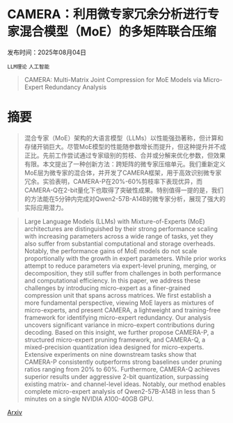# CAMERA：利用微专家冗余分析进行专家混合模型（MoE）的多矩阵联合压缩

发布时间：2025年08月04日

`LLM理论` `人工智能`

> CAMERA: Multi-Matrix Joint Compression for MoE Models via Micro-Expert Redundancy Analysis

# 摘要

> 混合专家（MoE）架构的大语言模型（LLMs）以性能强劲著称，但计算和存储开销巨大。尽管MoE模型的性能随参数增长而提升，但这种提升并不成正比。先前工作尝试通过专家级别的剪枝、合并或分解来优化参数，但效果有限。本文提出了一种创新方法：跨矩阵的微专家压缩单元。我们重新定义MoE层为微专家的混合体，并开发了CAMERA框架，用于高效识别微专家冗余。实验表明，CAMERA-P在20%-60%剪枝率下表现优异，而CAMERA-Q在2-bit量化下也取得了突破性成果。特别值得一提的是，我们的方法能在5分钟内完成对Qwen2-57B-A14B的微专家分析，展现了强大的实际应用潜力。

> Large Language Models (LLMs) with Mixture-of-Experts (MoE) architectures are distinguished by their strong performance scaling with increasing parameters across a wide range of tasks, yet they also suffer from substantial computational and storage overheads. Notably, the performance gains of MoE models do not scale proportionally with the growth in expert parameters. While prior works attempt to reduce parameters via expert-level pruning, merging, or decomposition, they still suffer from challenges in both performance and computational efficiency. In this paper, we address these challenges by introducing micro-expert as a finer-grained compression unit that spans across matrices. We first establish a more fundamental perspective, viewing MoE layers as mixtures of micro-experts, and present CAMERA, a lightweight and training-free framework for identifying micro-expert redundancy. Our analysis uncovers significant variance in micro-expert contributions during decoding. Based on this insight, we further propose CAMERA-P, a structured micro-expert pruning framework, and CAMERA-Q, a mixed-precision quantization idea designed for micro-experts. Extensive experiments on nine downstream tasks show that CAMERA-P consistently outperforms strong baselines under pruning ratios ranging from 20% to 60%. Furthermore, CAMERA-Q achieves superior results under aggressive 2-bit quantization, surpassing existing matrix- and channel-level ideas. Notably, our method enables complete micro-expert analysis of Qwen2-57B-A14B in less than 5 minutes on a single NVIDIA A100-40GB GPU.

[Arxiv](https://arxiv.org/abs/2508.02322)